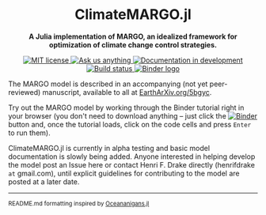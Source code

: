 <!-- Title -->
<h1 align="center">
  ClimateMARGO.jl
</h1>

<!-- description -->
<p align="center">
  <strong> A Julia implementation of <b>MARGO</b>, an idealized framework for optimization of climate change control strategies.</strong>
</p>

<!-- Information badges -->
<p align="center">
  <a href="https://mit-license.org">
    <img alt="MIT license" src="https://img.shields.io/badge/License-MIT-blue.svg?style=flat-square">
  </a>
  <a href="https://github.com/hdrake/ClimateMARGO.jl/issues/new">
    <img alt="Ask us anything" src="https://img.shields.io/badge/Ask%20us-anything-1abc9c.svg?style=flat-square">
  </a>
  <a href="https://hdrake.github.io/ClimateMARGO.jl/dev/">
    <img alt="Documentation in development" src="https://img.shields.io/badge/docs-latest-blue.svg?style=flat-square">
  </a>
  <a href="https://travis-ci.org/hdrake/ClimateMARGO.jl">
    <img alt="Build status" src="https://travis-ci.org/hdrake/ClimateMARGO.jl.svg?branch=master">
  </a>
  <a href="https://mybinder.org/v2/gh/hdrake/ClimateMARGO.jl/master?filepath=examples%2Ftutorial%2Fbasic_tutorial.ipynb">
    <img alt="Binder logo" src="https://mybinder.org/badge_logo.svg">
  </a>
  
</p>

<!-- CI/CD badges -->

The MARGO model is described in an accompanying (not yet peer-reviewed) manuscript, available to all at [EarthArXiv.org/5bgyc](https://eartharxiv.org/5bgyc/).

Try out the MARGO model by working through the Binder tutorial right in your browser (you don't need to download anything – just click the [![Binder](https://mybinder.org/badge_logo.svg)](https://mybinder.org/v2/gh/hdrake/ClimateMARGO.jl/master?filepath=examples%2Ftutorial%2Fbasic_tutorial.ipynb) button and, once the tutorial loads, click on the code cells and press ``Enter`` to run them).

ClimateMARGO.jl is currently in alpha testing and basic model documentation is slowly being added. Anyone interested in helping develop the model post an Issue here or contact Henri F. Drake directly (henrifdrake `at` gmail.com), until explicit guidelines for contributing to the model are posted at a later date.

----
<small>README.md formatting inspired by [Oceananigans.jl](https://github.com/CliMA/Oceananigans.jl)</small>
